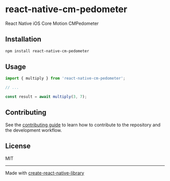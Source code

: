 # react-native-cm-pedometer

React Native iOS Core Motion CMPedometer

## Installation

```sh
npm install react-native-cm-pedometer
```

## Usage

```js
import { multiply } from 'react-native-cm-pedometer';

// ...

const result = await multiply(3, 7);
```

## Contributing

See the [contributing guide](CONTRIBUTING.md) to learn how to contribute to the repository and the development workflow.

## License

MIT

---

Made with [create-react-native-library](https://github.com/callstack/react-native-builder-bob)
